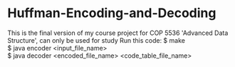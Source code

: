 # Huffman-Encoding-and-Decoding
This is the final version of my course project for COP 5536 'Advanced Data Structure', can only be used for study
Run this code:
  $ make </br>
  $ java encoder <input_file_name> </br>
  $ java decoder <encoded_file_name> <code_table_file_name>
